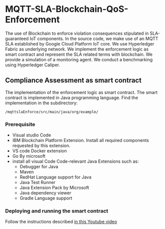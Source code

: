 # MQTT-SLA-Blockchain-QoS-Enforcement
The use of Blockchain to enforce violation consequences stipulated in SLA-guaranteed IoT components. In the source code, we make use of an MQTT SLA established by Google Cloud Platform IoT core. We use Hyperledger Fabric as underlying network. We implement the enforcement logic as smart contract and represent the SLA related terms with blockchain. We provide a simulation of a monitoring agent. We conduct a benchmarking using Hyperledger Caliper. 


## Compliance Assessment as smart contract
The implementation of the enforcement logic as smart contract. The smart contract is implemented in Java programming language. Find the implementation in the subdirectory:

    /mqttslaEnforce/src/main/java/org/example/


### Prerequisite
* Visual studio Code
* IBM Blockchain Platform Extension. Install all required components requested by this extension.
* VS code Docker extension
* Go By microsoft
* install all visual Code Code-relevant Java Extensions such as:
    * Debugger for Java
    * Maven
    * RedHat Language support for Java
    * Java Test Runner
    * Java Extension Pack by Microsoft
    * Java dependency viewer
    * Gradle Language support

### Deploying and running the smart contract

Follow the instructions described 
[in this Youtube video](https://www.youtube.com/watch?v=eTRkADi3y6Q)



